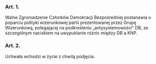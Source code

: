 ### Art. 1.
Walne Zgromadzenie Członków Demokracji Bezpośredniej postanawia o poparciu polityki wizerunkowej partii prezentowanej przez Grupę Wizerunkową, polegającej na podkreśleniu „antysystemowości” DB, ze szczególnym naciskiem na uwypuklanie różnic między DB a KNP.

### Art. 2.
Uchwała wchodzi w życie z chwilą podjęcia.
